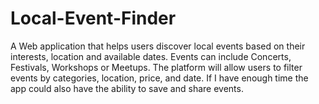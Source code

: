 # Local-Event-Finder
A Web application that helps users discover local events based on their interests, location and available dates. Events can include Concerts, Festivals, Workshops or Meetups. The platform will allow users to filter events by categories, location, price, and date. If I have enough time the app could also have the ability to save and share events. 

